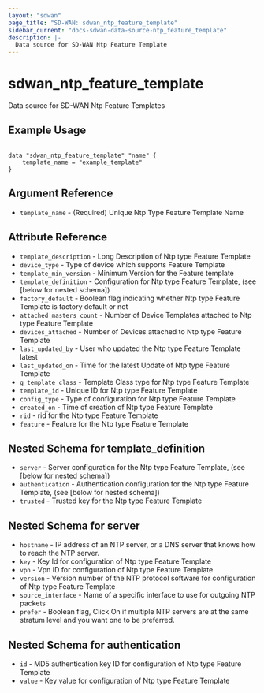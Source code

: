 ```yaml
---
layout: "sdwan"
page_title: "SD-WAN: sdwan_ntp_feature_template"
sidebar_current: "docs-sdwan-data-source-ntp_feature_template"
description: |-
  Data source for SD-WAN Ntp Feature Template
---
```


# sdwan_ntp_feature_template #
Data source for SD-WAN Ntp Feature Templates

## Example Usage ##

```hcl

data "sdwan_ntp_feature_template" "name" {
    template_name = "example_template"
}

```


## Argument Reference ##

* `template_name` - (Required) Unique  Ntp Type Feature Template Name

## Attribute Reference ##

* `template_description` - Long Description of  Ntp type Feature Template
* `device_type` - Type of device which supports  Feature Template
* `template_min_version` - Minimum Version for the  Feature template
* `template_definition` - Configuration for  Ntp type Feature Template, (see [below for nested schema])
* `factory_default` - Boolean flag indicating whether  Ntp type Feature Template is factory default or not
* `attached_masters_count` - Number of Device Templates attached to  Ntp type Feature Template
* `devices_attached` - Number of Devices attached to  Ntp type Feature Template
* `last_updated_by` - User who updated the  Ntp type Feature Template latest
* `last_updated_on` - Time for the latest Update of  Ntp type Feature Template
* `g_template_class` - Template Class type for  Ntp type Feature Template
* `template_id` - Unique ID for  Ntp type Feature Template
* `config_type` - Type of configuration for  Ntp type Feature Template
* `created_on` - Time of creation of  Ntp type Feature Template
* `rid` - rid for the  Ntp type Feature Template
* `feature` - Feature for the  Ntp type Feature Template

## Nested Schema for template_definition
* `server` - Server configuration for the  Ntp type Feature Template, (see [below for nested schema])
* `authentication` - Authentication configuration for the  Ntp type Feature Template, (see [below for nested schema])
* `trusted` - Trusted key for the  Ntp type Feature Template

## Nested Schema for server
* `hostname` - IP address of an NTP server, or a DNS server that knows how to reach the NTP server.
* `key` - Key Id for configuration of  Ntp type Feature Template
* `vpn` - Vpn ID for configuration of  Ntp type Feature Template
* `version` - Version number of the NTP protocol software for configuration of  Ntp type Feature Template
* `source_interface` - Name of a specific interface to use for outgoing NTP packets
* `prefer` - Boolean flag, Click On if multiple NTP servers are at the same stratum level and you want one to be preferred.

## Nested Schema for authentication
* `id` - MD5 authentication key ID for configuration of Ntp type Feature Template
* `value` - Key value for configuration of  Ntp type Feature Template